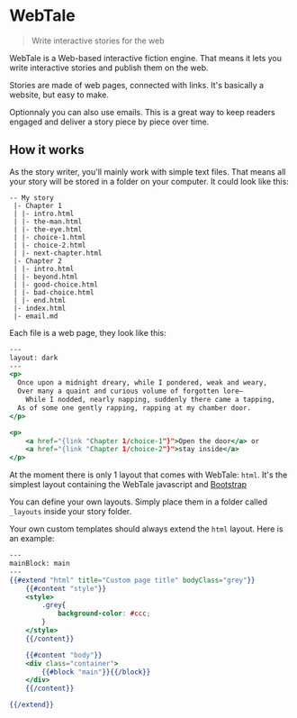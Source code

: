 # WebTale

> Write interactive stories for the web


WebTale is a Web-based interactive fiction engine. That means it lets you write interactive stories and publish them on the web.

Stories are made of web pages, connected with links. It's basically a website, but easy to make.

Optionnaly you can also use emails. This is a great way to keep readers engaged and deliver a story piece by piece over time.


## How it works

As the story writer, you'll mainly work with simple text files. That means all your story will be stored in a folder on your computer. It could look like this:

```
-- My story
 |- Chapter 1
 | |- intro.html
 | |- the-man.html
 | |- the-eye.html
 | |- choice-1.html
 | |- choice-2.html
 | |- next-chapter.html
 |- Chapter 2
 | |- intro.html
 | |- beyond.html
 | |- good-choice.html
 | |- bad-choice.html
 | |- end.html
 |- index.html
 |- email.md
```

Each file is a web page, they look like this:

```handlebars
---
layout: dark
---
<p>
  Once upon a midnight dreary, while I pondered, weak and weary,
  Over many a quaint and curious volume of forgotten lore—
    While I nodded, nearly napping, suddenly there came a tapping,
  As of some one gently rapping, rapping at my chamber door.
</p>

<p>
    <a href="{link "Chapter 1/choice-1"}">Open the door</a> or
    <a href="{link "Chapter 1/choice-2"}">stay inside</a>
</p>

```


At the moment there is only 1 layout that comes with WebTale: `html`. It's the simplest layout containing the WebTale javascript and [Bootstrap](http://getbootstrap.com/)

You can define your own layouts. Simply place them in a folder called `_layouts` inside your story folder.

Your own custom templates should always extend the `html` layout. Here is an example:

```handlebars
---
mainBlock: main
---
{{#extend "html" title="Custom page title" bodyClass="grey"}}
    {{#content "style"}}
    <style>
        .grey{
            background-color: #ccc;
        }
    </style>
    {{/content}}

    {{#content "body"}}
    <div class="container">
        {{#block "main"}}{{/block}}
    </div>
    {{/content}}

{{/extend}}
```


